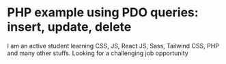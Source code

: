 # PHP example using PDO queries: insert, update, delete

I am an active student learning CSS, JS, React JS, Sass, Tailwind CSS, PHP and many other stuffs. Looking for a challenging job opportunity
